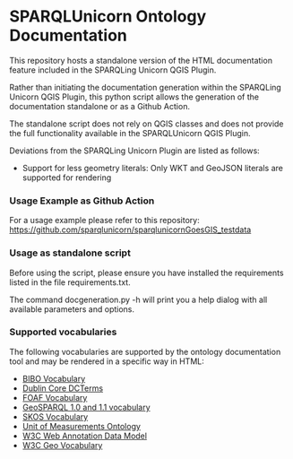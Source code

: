# SPARQLUnicorn Ontology Documentation
This repository hosts a standalone version of the HTML documentation feature included in the SPARQLing Unicorn QGIS Plugin.

Rather than initiating the documentation generation within the SPARQLing Unicorn QGIS Plugin, this python script allows the generation of the documentation standalone or as a Github Action.

The standalone script does not rely on QGIS classes and does not provide the full functionality available in the SPARQLUnicorn QGIS Plugin.

Deviations from the SPARQLing Unicorn Plugin are listed as follows:

* Support for less geometry literals: Only WKT and GeoJSON literals are supported for rendering

### Usage Example as Github Action

For a usage example please refer to this repository:
https://github.com/sparqlunicorn/sparqlunicornGoesGIS_testdata

### Usage as standalone script

Before using the script, please ensure you have installed the requirements listed in the file requirements.txt.

The command docgeneration.py -h will print you a help dialog with all available parameters and options.

### Supported vocabularies

The following vocabularies are supported by the ontology documentation tool and may be rendered in a specific way in HTML:
 
* [BIBO Vocabulary](http://purl.org/ontology/bibo/)
* [Dublin Core DCTerms](https://www.dublincore.org/specifications/dublin-core/dcmi-terms/)
* [FOAF Vocabulary](http://xmlns.com/foaf/0.1/)
* [GeoSPARQL 1.0 and 1.1 vocabulary](https://github.com/opengeospatial/ogc-geosparql)
* [SKOS Vocabulary](https://www.w3.org/TR/swbp-skos-core-spec/)
* [Unit of Measurements Ontology](https://github.com/HajoRijgersberg/OM)
* [W3C Web Annotation Data Model](https://www.w3.org/TR/annotation-model/)
* [W3C Geo Vocabulary](https://www.w3.org/2003/01/geo/)
